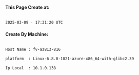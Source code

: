 
   
#### This Page Create at:

```bash

2025-03-09 - 17:31:20 UTC

```

#### Create By Machine:

```bash

Host Name : fv-az813-816

platform  : Linux-6.8.0-1021-azure-x86_64-with-glibc2.39

Ip Local  : 10.1.0.138

```

